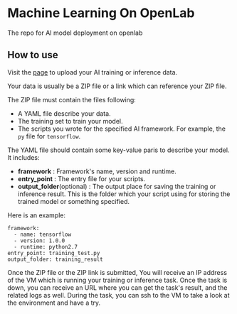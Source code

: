 # Machine Learning On OpenLab

The repo for AI model deployment on openlab

## How to use

Visit the [page](http://moo-ai.github.io/workflow.html) to upload your AI training or
inference data.

Your data is usually be a ZIP file or a link which can reference your ZIP file.

The ZIP file must contain the files following:
  * A YAML file describe your data.
  * The training set to train your model.
  * The scripts you wrote for the specified AI framework. For example, the `py`
    file for `tensorflow`.

The YAML file should contain some key-value paris to describe your model. It
includes:
  * **framework** : Framework's name, version and runtime.
  * **entry_point** : The entry file for your scripts.
  * **output_folder**(optional) : The output place for saving the training or
    inference result. This is the folder which your script using for storing
    the trained model or something specified.

Here is an example:

```
framework:
  - name: tensorflow
  - version: 1.0.0
  - runtime: python2.7
entry_point: training_test.py
output_folder: training_result
```

Once the ZIP file or the ZIP link is submitted, You will receive an IP address
of the VM which is running your training or inference task. Once the task is
down, you can receive an URL where you can get the task's result, and the
related logs as well. During the task, you can ssh to the VM to take a look at
the environment and have a try.
